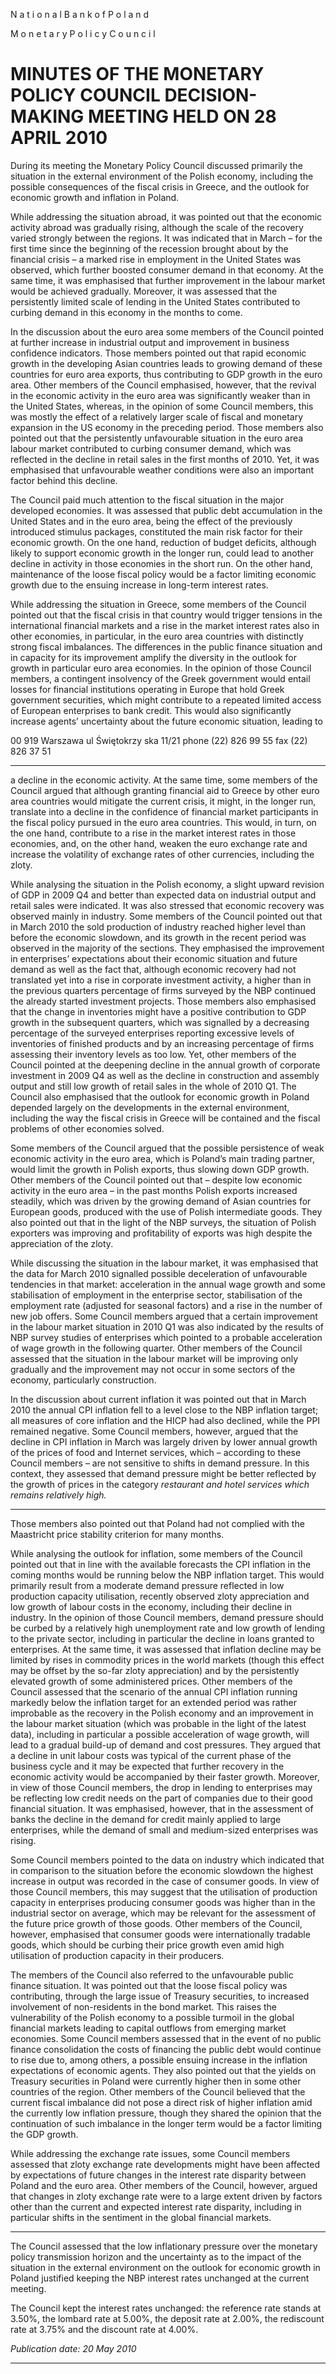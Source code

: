N a t i o n a l B a n k o f P o l a n d

M o n e t a r y P o l i c y C o u n c i l

# MINUTES OF THE MONETARY POLICY COUNCIL DECISION-MAKING MEETING HELD ON 28 APRIL 2010

During its meeting the Monetary Policy Council discussed primarily the situation in the external
environment of the Polish economy, including the possible consequences of the fiscal crisis in
Greece, and the outlook for economic growth and inflation in Poland.

While addressing the situation abroad, it was pointed out that the economic activity abroad was
gradually rising, although the scale of the recovery varied strongly between the regions. It was
indicated that in March – for the first time since the beginning of the recession brought about by the
financial crisis – a marked rise in employment in the United States was observed, which further
boosted consumer demand in that economy. At the same time, it was emphasised that further
improvement in the labour market would be achieved gradually. Moreover, it was assessed that the
persistently limited scale of lending in the United States contributed to curbing demand in this
economy in the months to come.

In the discussion about the euro area some members of the Council pointed at further increase in
industrial output and improvement in business confidence indicators. Those members pointed out
that rapid economic growth in the developing Asian countries leads to growing demand of these
countries for euro area exports, thus contributing to GDP growth in the euro area. Other members of
the Council emphasised, however, that the revival in the economic activity in the euro area was
significantly weaker than in the United States, whereas, in the opinion of some Council members,
this was mostly the effect of a relatively larger scale of fiscal and monetary expansion in the US
economy in the preceding period. Those members also pointed out that the persistently
unfavourable situation in the euro area labour market contributed to curbing consumer demand,
which was reflected in the decline in retail sales in the first months of 2010. Yet, it was emphasised
that unfavourable weather conditions were also an important factor behind this decline.

The Council paid much attention to the fiscal situation in the major developed economies. It was
assessed that public debt accumulation in the United States and in the euro area, being the effect of
the previously introduced stimulus packages, constituted the main risk factor for their economic
growth. On the one hand, reduction of budget deficits, although likely to support economic growth
in the longer run, could lead to another decline in activity in those economies in the short run. On
the other hand, maintenance of the loose fiscal policy would be a factor limiting economic growth
due to the ensuing increase in long-term interest rates.

While addressing the situation in Greece, some members of the Council pointed out that the fiscal
crisis in that country would trigger tensions in the international financial markets and a rise in the
market interest rates also in other economies, in particular, in the euro area countries with distinctly
strong fiscal imbalances. The differences in the public finance situation and in capacity for its
improvement amplify the diversity in the outlook for growth in particular euro area economies. In
the opinion of those Council members, a contingent insolvency of the Greek government would
entail losses for financial institutions operating in Europe that hold Greek government securities,
which might contribute to a repeated limited access of European enterprises to bank credit. This
would also significantly increase agents’ uncertainty about the future economic situation, leading to

00 919 Warszawa ul Świętokrzy ska 11/21 phone (22) 826 99 55 fax (22) 826 37 51


-----

a decline in the economic activity. At the same time, some members of the Council argued that
although granting financial aid to Greece by other euro area countries would mitigate the current
crisis, it might, in the longer run, translate into a decline in the confidence of financial market
participants in the fiscal policy pursued in the euro area countries. This would, in turn, on the one
hand, contribute to a rise in the market interest rates in those economies, and, on the other hand,
weaken the euro exchange rate and increase the volatility of exchange rates of other currencies,
including the zloty.

While analysing the situation in the Polish economy, a slight upward revision of GDP in 2009 Q4
and better than expected data on industrial output and retail sales were indicated. It was also
stressed that economic recovery was observed mainly in industry. Some members of the Council
pointed out that in March 2010 the sold production of industry reached higher level than before the
economic slowdown, and its growth in the recent period was observed in the majority of the
sections. They emphasised the improvement in enterprises’ expectations about their economic
situation and future demand as well as the fact that, although economic recovery had not translated
yet into a rise in corporate investment activity, a higher than in the previous quarters percentage of
firms surveyed by the NBP continued the already started investment projects. Those members also
emphasised that the change in inventories might have a positive contribution to GDP growth in the
subsequent quarters, which was signalled by a decreasing percentage of the surveyed enterprises
reporting excessive levels of inventories of finished products and by an increasing percentage of
firms assessing their inventory levels as too low. Yet, other members of the Council pointed at the
deepening decline in the annual growth of corporate investment in 2009 Q4 as well as the decline in
construction and assembly output and still low growth of retail sales in the whole of 2010 Q1. The
Council also emphasised that the outlook for economic growth in Poland depended largely on the
developments in the external environment, including the way the fiscal crisis in Greece will be
contained and the fiscal problems of other economies solved.

Some members of the Council argued that the possible persistence of weak economic activity in the
euro area, which is Poland’s main trading partner, would limit the growth in Polish exports, thus
slowing down GDP growth. Other members of the Council pointed out that – despite low economic
activity in the euro area – in the past months Polish exports increased steadily, which was driven by
the growing demand of Asian countries for European goods, produced with the use of Polish
intermediate goods. They also pointed out that in the light of the NBP surveys, the situation of
Polish exporters was improving and profitability of exports was high despite the appreciation of the
zloty.

While discussing the situation in the labour market, it was emphasised that the data for March 2010
signalled possible deceleration of unfavourable tendencies in that market: acceleration in the annual
wage growth and some stabilisation of employment in the enterprise sector, stabilisation of the
employment rate (adjusted for seasonal factors) and a rise in the number of new job offers. Some
Council members argued that a certain improvement in the labour market situation in 2010 Q1 was
also indicated by the results of NBP survey studies of enterprises which pointed to a probable
acceleration of wage growth in the following quarter. Other members of the Council assessed that
the situation in the labour market will be improving only gradually and the improvement may not
occur in some sectors of the economy, particularly construction.

In the discussion about current inflation it was pointed out that in March 2010 the annual CPI
inflation fell to a level close to the NBP inflation target; all measures of core inflation and the HICP
had also declined, while the PPI remained negative. Some Council members, however, argued that
the decline in CPI inflation in March was largely driven by lower annual growth of the prices of
food and Internet services, which – according to these Council members – are not sensitive to shifts
in demand pressure. In this context, they assessed that demand pressure might be better reflected by
the growth of prices in the category _restaurant and hotel services which remains relatively high._


-----

Those members also pointed out that Poland had not complied with the Maastricht price stability
criterion for many months.

While analysing the outlook for inflation, some members of the Council pointed out that in line
with the available forecasts the CPI inflation in the coming months would be running below the
NBP inflation target. This would primarily result from a moderate demand pressure reflected in low
production capacity utilisation, recently observed zloty appreciation and low growth of labour costs
in the economy, including their decline in industry. In the opinion of those Council members,
demand pressure should be curbed by a relatively high unemployment rate and low growth of
lending to the private sector, including in particular the decline in loans granted to enterprises. At
the same time, it was assessed that inflation decline may be limited by rises in commodity prices in
the world markets (though this effect may be offset by the so-far zloty appreciation) and by the
persistently elevated growth of some administered prices. Other members of the Council assessed
that the scenario of the annual CPI inflation running markedly below the inflation target for an
extended period was rather improbable as the recovery in the Polish economy and an improvement
in the labour market situation (which was probable in the light of the latest data), including in
particular a possible acceleration of wage growth, will lead to a gradual build-up of demand and
cost pressures. They argued that a decline in unit labour costs was typical of the current phase of the
business cycle and it may be expected that further recovery in the economic activity would be
accompanied by their faster growth. Moreover, in view of those Council members, the drop in
lending to enterprises may be reflecting low credit needs on the part of companies due to their good
financial situation. It was emphasised, however, that in the assessment of banks the decline in the
demand for credit mainly applied to large enterprises, while the demand of small and medium-sized
enterprises was rising.

Some Council members pointed to the data on industry which indicated that in comparison to the
situation before the economic slowdown the highest increase in output was recorded in the case of
consumer goods. In view of those Council members, this may suggest that the utilisation of
production capacity in enterprises producing consumer goods was higher than in the industrial
sector on average, which may be relevant for the assessment of the future price growth of those
goods. Other members of the Council, however, emphasised that consumer goods were
internationally tradable goods, which should be curbing their price growth even amid high
utilisation of production capacity in their producers.

The members of the Council also referred to the unfavourable public finance situation. It was
pointed out that the loose fiscal policy was contributing, through the large issue of Treasury
securities, to increased involvement of non-residents in the bond market. This raises the
vulnerability of the Polish economy to a possible turmoil in the global financial markets leading to
capital outflows from emerging market economies. Some Council members assessed that in the
event of no public finance consolidation the costs of financing the public debt would continue to
rise due to, among others, a possible ensuing increase in the inflation expectations of economic
agents. They also pointed out that the yields on Treasury securities in Poland were currently higher
then in some other countries of the region. Other members of the Council believed that the current
fiscal imbalance did not pose a direct risk of higher inflation amid the currently low inflation
pressure, though they shared the opinion that the continuation of such imbalance in the longer term
would be a factor limiting the GDP growth.

While addressing the exchange rate issues, some Council members assessed that zloty exchange
rate developments might have been affected by expectations of future changes in the interest rate
disparity between Poland and the euro area. Other members of the Council, however, argued that
changes in zloty exchange rate were to a large extent driven by factors other than the current and
expected interest rate disparity, including in particular shifts in the sentiment in the global financial
markets.


-----

The Council assessed that the low inflationary pressure over the monetary policy transmission
horizon and the uncertainty as to the impact of the situation in the external environment on the
outlook for economic growth in Poland justified keeping the NBP interest rates unchanged at the
current meeting.

The Council kept the interest rates unchanged: the reference rate stands at 3.50%, the lombard rate
at 5.00%, the deposit rate at 2.00%, the rediscount rate at 3.75% and the discount rate at 4.00%.

_Publication date: 20 May 2010_


-----

